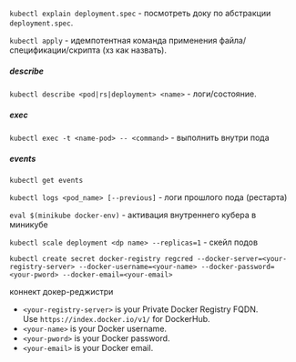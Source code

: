 `kubectl explain deployment.spec` - посмотреть доку по абстракции `deployment.spec`.

`kubectl apply` - идемпотентная команда применения файла/спецификации/скрипта (хз как назвать).

##### describe
`kubectl describe <pod|rs|deployment> <name>` - логи/состояние.

##### exec
`kubectl exec -t <name-pod> -- <command>` - выполнить внутри пода

##### events
`kubectl get events`

`kubectl logs <pod_name> [--previous]` - логи прошлого пода (рестарта)

`eval $(minikube docker-env)` - активация внутреннего кубера в миникубе

`kubectl scale deployment <dp name> --replicas=1` - скейл подов

```shell
kubectl create secret docker-registry regcred --docker-server=<your-registry-server> --docker-username=<your-name> --docker-password=<your-pword> --docker-email=<your-email>
```
коннект докер-реджистри 
-   `<your-registry-server>` is your Private Docker Registry FQDN. Use `https://index.docker.io/v1/` for DockerHub.
-   `<your-name>` is your Docker username.
-   `<your-pword>` is your Docker password.
-   `<your-email>` is your Docker email.